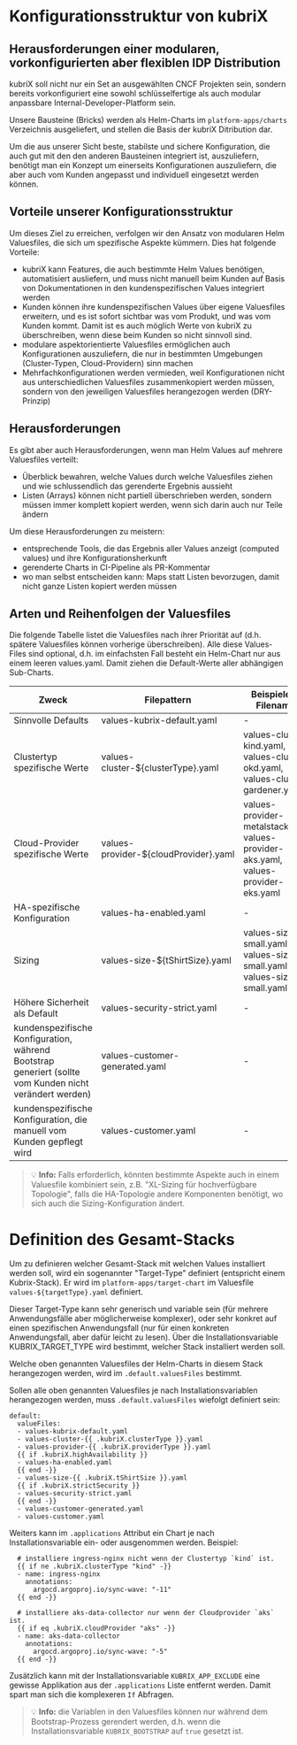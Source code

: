 # Konfigurationsstruktur von kubriX

## Herausforderungen einer modularen, vorkonfigurierten aber flexiblen IDP Distribution

kubriX soll nicht nur ein Set an ausgewählten CNCF Projekten sein,
sondern bereits vorkonfiguriert eine sowohl schlüsselfertige als auch modular anpassbare Internal-Developer-Platform sein.

Unsere Bausteine (Bricks) werden als Helm-Charts im `platform-apps/charts` Verzeichnis ausgeliefert,
und stellen die Basis der kubriX Ditribution dar.

Um die aus unserer Sicht beste, stabilste und sichere Konfiguration, die auch gut mit den den anderen Bausteinen integriert ist,
auszuliefern, benötigt man ein Konzept um einerseits Konfigurationen auszuliefern, die aber auch vom Kunden angepasst und individuell eingesetzt werden können.

## Vorteile unserer Konfigurationsstruktur

Um dieses Ziel zu erreichen, verfolgen wir den Ansatz von modularen Helm Valuesfiles, die sich um spezifische Aspekte kümmern.
Dies hat folgende Vorteile:

- kubriX kann Features, die auch bestimmte Helm Values benötigen, automatisiert ausliefern, und muss nicht manuell beim Kunden auf Basis von Dokumentationen in den kundenspezifischen Values integriert werden
- Kunden können ihre kundenspezifischen Values über eigene Valuesfiles erweitern, und es ist sofort sichtbar was vom Produkt, und was vom Kunden kommt.
  Damit ist es auch möglich Werte von kubriX zu überschreiben, wenn diese beim Kunden so nicht sinnvoll sind.
- modulare aspektorientierte Valuesfiles ermöglichen auch Konfigurationen auszuliefern, die nur in bestimmten Umgebungen (Cluster-Typen, Cloud-Providern) sinn machen
- Mehrfachkonfigurationen werden vermieden, weil Konfigurationen nicht aus unterschiedlichen Valuesfiles zusammenkopiert werden müssen, sondern von den jeweiligen Valuesfiles herangezogen werden (DRY-Prinzip)

## Herausforderungen

Es gibt aber auch Herausforderungen, wenn man Helm Values auf mehrere Valuesfiles verteilt:

- Überblick bewahren, welche Values durch welche Valuesfiles ziehen und wie schlussendlich das gerenderte Ergebnis aussieht
- Listen (Arrays) können nicht partiell überschrieben werden, sondern müssen immer komplett kopiert werden, wenn sich darin auch nur Teile ändern

Um diese Herausforderungen zu meistern:

- entsprechende Tools, die das Ergebnis aller Values anzeigt (computed values) und ihre Konfigurationsherkunft
- gerenderte Charts in CI-Pipeline als PR-Kommentar
- wo man selbst entscheiden kann: Maps statt Listen bevorzugen, damit nicht ganze Listen kopiert werden müssen

## Arten und Reihenfolgen der Valuesfiles

Die folgende Tabelle listet die Valuesfiles nach ihrer Priorität auf (d.h. spätere Valuesfiles können vorherige überschreiben).
Alle diese Values-Files sind optional, d.h. im einfachsten Fall besteht ein Helm-Chart nur aus einem leeren values.yaml.
Damit ziehen die Default-Werte aller abhängigen Sub-Charts.

| Zweck | Filepattern | Beispiele für Filenamen | Installationsvariable
|---|---|---|---|
| Sinnvolle Defaults | values-kubrix-default.yaml | - | - |
| Clustertyp spezifische Werte | values-cluster-${clusterType}.yaml | values-cluster-kind.yaml, values-cluster-okd.yaml, values-cluster-gardener.yaml  | KUBRIX_CLUSTER_TYPE |
| Cloud-Provider spezifische Werte | values-provider-${cloudProvider}.yaml | values-provider-metalstack.yaml, values-provider-aks.yaml, values-provider-eks.yaml | KUBRIX_CLOUD_PROVIDER |
| HA-spezifische Konfiguration | values-ha-enabled.yaml | - | KUBRIX_HA_ENABLED |
| Sizing | values-size-${tShirtSize}.yaml | values-size-small.yaml, values-size-small.yaml, values-size-small.yaml | KUBRIX_TSHIRT_SIZE |
| Höhere Sicherheit als Default | values-security-strict.yaml | - |KUBRIX_SECURITY_STRICT |
| kundenspezifische Konfiguration, während Bootstrap generiert (sollte vom Kunden nicht verändert werden) | values-customer-generated.yaml | - | KUBRIX_REPO, KUBRIX_DOMAIN, KUBRIX_DNS_PROVIDER, KUBRIX_GIT_USER_NAME, KUBRIX_CUSTOM_VALUES
| kundenspezifische Konfiguration, die manuell vom Kunden gepflegt wird | values-customer.yaml | - | -

> 💡 **Info:** Falls erforderlich, könnten bestimmte Aspekte auch in einem Valuesfile kombiniert sein, z.B. "XL-Sizing für hochverfügbare Topologie",
falls die HA-Topologie andere Komponenten benötigt, wo sich auch die Sizing-Konfiguration ändert.

# Definition des Gesamt-Stacks

Um zu definieren welcher Gesamt-Stack mit welchen Values installiert werden soll, wird ein sogenannter "Target-Type" definiert (entspricht einem Kubrix-Stack).
Er wird im `platform-apps/target-chart` im Valuesfile `values-${targetType}.yaml` definiert.

Dieser Target-Type kann sehr generisch und variable sein (für mehrere Anwendungsfälle aber möglicherweise komplexer), oder sehr konkret auf einen spezifischen Anwendungsfall (nur für einen konkreten Anwendungsfall, aber dafür leicht zu lesen). Über die Installationsvariable KUBRIX_TARGET_TYPE wird bestimmt, welcher Stack installiert werden soll.

Welche oben genannten Valuesfiles der Helm-Charts in diesem Stack herangezogen werden, wird im `.default.valuesFiles` bestimmt. 

Sollen alle oben genannten Valuesfiles je nach Installationsvariablen herangezogen werden, muss `.default.valuesFiles` wiefolgt definiert sein:

```
default:
  valueFiles:
  - values-kubrix-default.yaml
  - values-cluster-{{ .kubriX.clusterType }}.yaml
  - values-provider-{{ .kubriX.providerType }}.yaml
  {{ if .kubriX.highAvailability }}
  - values-ha-enabled.yaml
  {{ end -}}
  - values-size-{{ .kubriX.tShirtSize }}.yaml
  {{ if .kubriX.strictSecurity }}
  - values-security-strict.yaml
  {{ end -}}
  - values-customer-generated.yaml
  - values-customer.yaml
```

Weiters kann im `.applications` Attribut ein Chart je nach Installationsvariable ein- oder ausgenommen werden. Beispiel:

```
  # installiere ingress-nginx nicht wenn der Clustertyp `kind` ist.
  {{ if ne .kubriX.clusterType "kind" -}}
  - name: ingress-nginx
    annotations:
      argocd.argoproj.io/sync-wave: "-11"
  {{ end -}}

  # installiere aks-data-collector nur wenn der Cloudprovider `aks` ist.
  {{ if eq .kubriX.cloudProvider "aks" -}}
  - name: aks-data-collector
    annotations:
      argocd.argoproj.io/sync-wave: "-5"
  {{ end -}}
```

Zusätzlich kann mit der Installationsvariable `KUBRIX_APP_EXCLUDE` eine gewisse Applikation aus der `.applications` Liste entfernt werden.
Damit spart man sich die komplexeren `If` Abfragen.

> 💡 **Info:** die Variablen in den Valuesfiles können nur während dem Bootstrap-Prozess gerendert werden, d.h. wenn die Installationsvariable `KUBRIX_BOOTSTRAP` auf `true` gesetzt ist.








